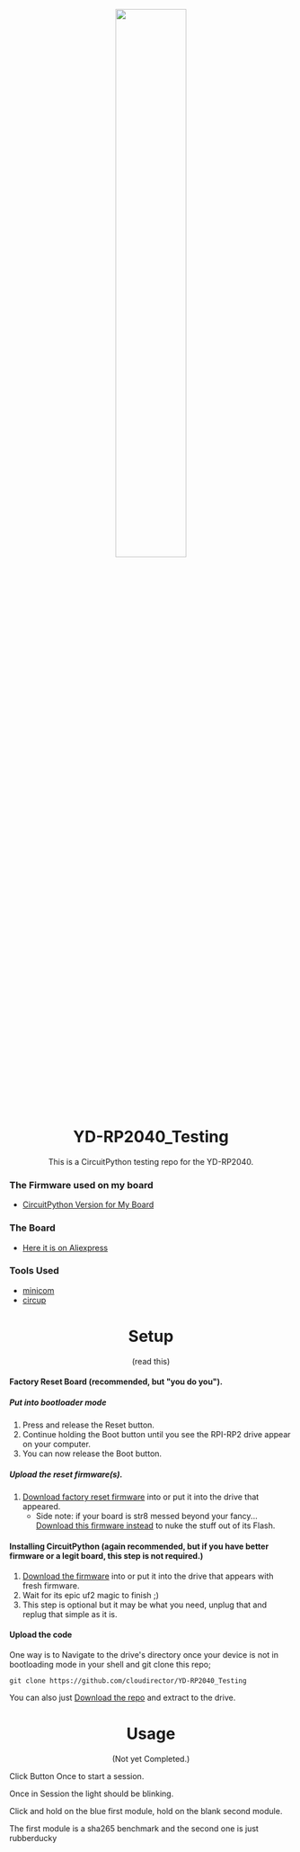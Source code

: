 <div align="center">
<p align="center">
  <img src="https://github.com/cloudirector/YD-RP2040_Testing/assets/143876484/39c3627d-cc5d-40f8-8189-01c27c38cbeb" width="50%" height="50%">
</p>
  
# YD-RP2040_Testing <br>
This is a CircuitPython testing repo for the YD-RP2040.
  
</div>

### The Firmware used on my board

* [CircuitPython Version for My Board](https://circuitpython.org/board/vcc_gnd_yd_rp2040)

### The Board

* [Here it is on Aliexpress](https://www.aliexpress.us/item/3256803817805852.html)

### Tools Used

* [minicom](https://wiki.emacinc.com/wiki/Getting_Started_With_Minicom)
* [circup](https://github.com/adafruit/circup)

<div align="center">
  
# Setup <br>
(read this)
  
</div>

#### Factory Reset Board (recommended, but "you do you").

##### Put into bootloader mode

1. Press and release the Reset button.
2. Continue holding the Boot button until you see the RPI-RP2 drive appear on your computer.
3. You can now release the Boot button.

##### Upload the reset firmware(s).

1. [Download factory reset firmware](https://github.com/adafruit/Adafruit-Feather-RP2040-RFM-PCB/raw/main/factory-reset/feather-rp2040-rfm69-factory-reset.uf2) into or put it into the drive that appeared.
   * Side note: if your board is str8 messed beyond your fancy... [Download this firmware instead](https://cdn-learn.adafruit.com/assets/assets/000/101/659/original/flash_nuke.uf2) to nuke the stuff out of its Flash.

#### Installing CircuitPython (again recommended, but if you have better firmware or a legit board, this step is not required.)

1. [Download the firmware](https://downloads.circuitpython.org/bin/vcc_gnd_yd_rp2040/en_US/adafruit-circuitpython-vcc_gnd_yd_rp2040-en_US-9.0.5.uf2) into or put it into the drive that appears with fresh firmware.
2. Wait for its epic uf2 magic to finish ;)
3. This step is optional but it may be what you need, unplug that and replug that simple as it is.

#### Upload the code

One way is to Navigate to the drive's directory once your device is not in bootloading mode in your shell and git clone this repo;

```git clone https://github.com/cloudirector/YD-RP2040_Testing```

You can also just [Download the repo](https://github.com/cloudirector/fcnc/archive/refs/heads/main.zip) and extract to the drive.

#

<div align="center">
  
# Usage <br>
(Not yet Completed.)
  
</div>

Click Button Once to start a session.

Once in Session the light should be blinking.

Click and hold on the blue first module, hold on the blank second module.

The first module is a sha265 benchmark and the second one is just rubberducky
